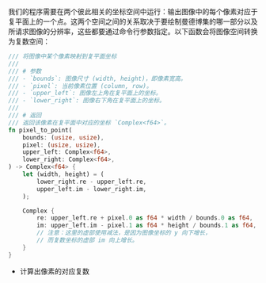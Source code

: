 我们的程序需要在两个彼此相关的坐标空间中运行：输出图像中的每个像素对应于复平面上的一个点。这两个空间之间的关系取决于要绘制曼德博集的哪一部分以及所请求图像的分辨率，这些都要通过命令行参数指定。以下函数会将图像空间转换为复数空间：
```rust
/// 将图像中某个像素映射到复平面坐标
///
/// # 参数
/// - `bounds`: 图像尺寸 (width, height)，即像素宽高。
/// - `pixel`: 当前像素位置 (column, row)。
/// - `upper_left`: 图像左上角在复平面上的坐标。
/// - `lower_right`: 图像右下角在复平面上的坐标。
///
/// # 返回
/// 返回该像素在复平面中对应的坐标 `Complex<f64>`。
fn pixel_to_point(
    bounds: (usize, usize),
    pixel: (usize, usize),
    upper_left: Complex<f64>,
    lower_right: Complex<f64>,
) -> Complex<f64> {
    let (width, height) = (
        lower_right.re - upper_left.re,
        upper_left.im - lower_right.im,
    );

    Complex {
        re: upper_left.re + pixel.0 as f64 * width / bounds.0 as f64,
        im: upper_left.im - pixel.1 as f64 * height / bounds.1 as f64,
        // 注意：这里的虚部使用减法，是因为图像坐标的 y 向下增长，
        // 而复数坐标的虚部 im 向上增长。
    }
}

```
- 计算出像素的对应复数
